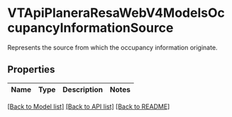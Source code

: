 # VTApiPlaneraResaWebV4ModelsOccupancyInformationSource

Represents the source from which the occupancy information originate.

## Properties
Name | Type | Description | Notes
------------ | ------------- | ------------- | -------------

[[Back to Model list]](../README.md#documentation-for-models) [[Back to API list]](../README.md#documentation-for-api-endpoints) [[Back to README]](../README.md)


